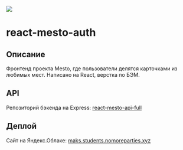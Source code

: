 ![](https://i.ibb.co/FDhv9CR/readme-header-pic.png)
# react-mesto-auth

## Описание
Фронтенд проекта Mesto, где пользователи делятся карточками из любимых мест. Написано на React, верстка по БЭМ.

## API
Репозиторий бэкенда на Express: [react-mesto-api-full](https://github.com/maksim-shakhlin/react-mesto-api-full/)

## Деплой
Сайт на Яндекс.Облаке: [maks.students.nomoreparties.xyz](https://maks.students.nomoreparties.xyz/)
